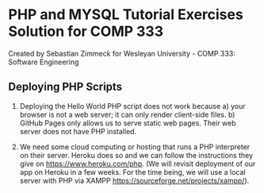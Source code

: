 # PHP and MYSQL Tutorial Exercises Solution for COMP 333

Created by Sebastian Zimmeck for
Wesleyan University - COMP 333: Software Engineering

## Deploying PHP Scripts

1. Deploying the Hello World PHP script does not work because
   a) your browser is not a web server; it can only render client-side files.
   b) GitHub Pages only allows us to serve static web pages. Their web server
   does not have PHP installed.

2. We need some cloud computing or hosting that runs a PHP interpreter on
   their server. Heroku does so and we can follow the instructions they give on
   <https://www.heroku.com/php>. (We will revisit deployment of our app on
   Heroku in a few weeks. For the time being, we will use a local server with
   PHP via XAMPP <https://sourceforge.net/projects/xampp/>).
